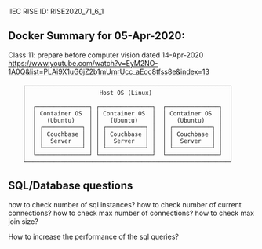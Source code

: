 IIEC RISE ID: RISE2020_71_6_1

## Docker Summary for 05-Apr-2020:

Class 11: prepare before computer vision dated 14-Apr-2020<br/>
https://www.youtube.com/watch?v=EyM2NO-1A0Q&list=PLAi9X1uG6jZ2b1mUmrUcc_aEoc8tfss8e&index=13

```
	┌──────────────────────────────────────────────────────────┐
	│                     Host OS (Linux)                      │
	│                                                          │
	│  ┌───────────────┐ ┌───────────────┐  ┌───────────────┐  │
	│  │ Container OS  │ │ Container OS  │  │ Container OS  │  │
	│  │   (Ubuntu)    │ │   (Ubuntu)    │  │   (Ubuntu)    │  │
	│  │ ┌───────────┐ │ │ ┌───────────┐ │  │ ┌───────────┐ │  │
	│  │ │ Couchbase │ │ │ │ Couchbase │ │  │ │ Couchbase │ │  │
	│  │ │  Server   │ │ │ │  Server   │ │  │ │  Server   │ │  │
	│  │ └───────────┘ │ │ └───────────┘ │  │ └───────────┘ │  │
	│  └───────────────┘ └───────────────┘  └───────────────┘  │
	└──────────────────────────────────────────────────────────┘
```

## SQL/Database questions
how to check number of sql instances?
how to check  number of current connections?
how to check max number of connections?
how to check max join size?

How to increase the performance of the sql queries?
